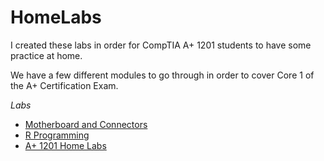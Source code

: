 # HomeLabs

I created these labs in order for CompTIA A+ 1201 students to have some practice at home.

We have a few different modules to go through in order to cover Core 1 of the A+ Certification Exam.

*Labs*
- [Motherboard and Connectors](Module%202%20Motherboard%20and%20Connectors.html)
- [R Programming](https://github.com/Sudo-Antonio-Castro/R/tree/main)
- [A+ 1201 Home Labs](https://github.com/Sudo-Antonio-Castro/CompTIA-1201-Home-Labs/tree/main)
